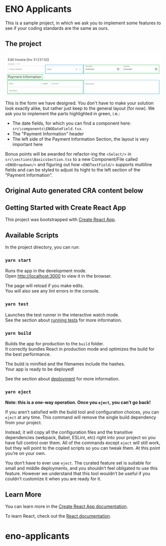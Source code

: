 # ENO Applicants

This is a sample project, in which we ask you to implement some features to see if your coding standards are the same as ours.

## The project

![Figma Form](/docs/Desktop.png)

This is the form we have designed. You don't have to make your solution look exactly alike, but rather just keep to the general layout (for now).
We ask you to implement the parts highlighted in green, i.e.:

-   The date fields, for which you can find a component here: `src\components\ENODateField.tsx`.
-   The "Payment Information" header
-   The left side of the Payment Information Section, the layout is very important here

Bonus points will be awarded for refactor-ing the `<Select/>` in `src\sections\BasicsSection.tsx` to a new Component/File called `<ENODropdown/>`
and figuring out how `<ENOTextField/>` supports multiline fields and can be styled to adjust its hight to the left section of the "Payment Information".

## Original Auto generated CRA content below

## Getting Started with Create React App

This project was bootstrapped with [Create React App](https://github.com/facebook/create-react-app).

## Available Scripts

In the project directory, you can run:

### `yarn start`

Runs the app in the development mode.\
Open [http://localhost:3000](http://localhost:3000) to view it in the browser.

The page will reload if you make edits.\
You will also see any lint errors in the console.

### `yarn test`

Launches the test runner in the interactive watch mode.\
See the section about [running tests](https://facebook.github.io/create-react-app/docs/running-tests) for more information.

### `yarn build`

Builds the app for production to the `build` folder.\
It correctly bundles React in production mode and optimizes the build for the best performance.

The build is minified and the filenames include the hashes.\
Your app is ready to be deployed!

See the section about [deployment](https://facebook.github.io/create-react-app/docs/deployment) for more information.

### `yarn eject`

**Note: this is a one-way operation. Once you `eject`, you can’t go back!**

If you aren’t satisfied with the build tool and configuration choices, you can `eject` at any time. This command will remove the single build dependency from your project.

Instead, it will copy all the configuration files and the transitive dependencies (webpack, Babel, ESLint, etc) right into your project so you have full control over them. All of the commands except `eject` will still work, but they will point to the copied scripts so you can tweak them. At this point you’re on your own.

You don’t have to ever use `eject`. The curated feature set is suitable for small and middle deployments, and you shouldn’t feel obligated to use this feature. However we understand that this tool wouldn’t be useful if you couldn’t customize it when you are ready for it.

## Learn More

You can learn more in the [Create React App documentation](https://facebook.github.io/create-react-app/docs/getting-started).

To learn React, check out the [React documentation](https://reactjs.org/).
# eno-applicants
